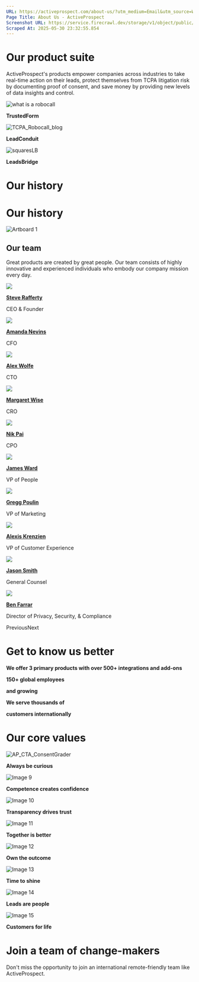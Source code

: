 ```yaml
---
URL: https://activeprospect.com/about-us/?utm_medium=Email&utm_source=Website&utm_campaign=AP-Email-InsideCBM-Mar
Page Title: About Us - ActiveProspect
Screenshot URL: https://service.firecrawl.dev/storage/v1/object/public/media/screenshot-75af8e47-6ac0-41ea-b1d9-0b41043f3255.png
Scraped At: 2025-05-30 23:32:55.854
---
```

# Our product suite

ActiveProspect's products empower companies across industries to take real-time action on their leads, protect themselves from TCPA litigation risk by documenting proof of consent, and save money by providing new levels of data insights and control.

![what is a robocall](https://activeprospect.com/wp-content/uploads/2024/06/squaresTF.png)

**TrustedForm**

![TCPA_Robocall_blog](https://activeprospect.com/wp-content/uploads/2024/06/squaresLC.png)

**LeadConduit**

![squaresLB](https://activeprospect.com/wp-content/uploads/2024/06/squaresLB.png)

**LeadsBridge**

# Our history

# Our history

![Artboard 1](https://activeprospect.com/wp-content/uploads/2024/06/Artboard-1.png)

## Our team

Great products are created by great people. Our team consists of highly innovative and experienced individuals who embody our company mission every day.

![](https://activeprospect.com/wp-content/uploads/2024/06/Team_1.png)

[**Steve Rafferty**](https://www.linkedin.com/in/stevenrafferty/)

CEO & Founder

![](https://activeprospect.com/wp-content/uploads/2024/06/Team_2.png)

[**Amanda Nevins**](https://www.linkedin.com/in/amandanevins/)

CFO

![](https://activeprospect.com/wp-content/uploads/2024/06/Team_3.png)

[**Alex Wolfe**](https://www.linkedin.com/in/alexkwolfe/)

CTO

![](https://activeprospect.com/wp-content/uploads/2024/06/Team_4.png)

[**Margaret Wise**](https://www.linkedin.com/in/mgtwise/)

CRO

![](https://activeprospect.com/wp-content/uploads/2025/01/Team_5.png)

[**Nik Pai**](https://www.linkedin.com/in/nikpai/)

CPO

![](https://activeprospect.com/wp-content/uploads/2024/06/Team_6.png)

[**James Ward**](https://www.linkedin.com/in/james-ward-hr/)

VP of People

![](https://activeprospect.com/wp-content/uploads/2024/06/Team_7.png)

[**Gregg Poulin**](https://www.linkedin.com/in/greggpoulin/)

VP of Marketing

![](https://activeprospect.com/wp-content/uploads/2025/01/Team_11.png)

[**Alexis Krenzien**](https://www.linkedin.com/in/alexis-krenzien-77752848/)

VP of Customer Experience

![](https://activeprospect.com/wp-content/uploads/2024/06/Team_9.png)

[**Jason Smith**](https://www.linkedin.com/in/jjasonsmith1/)

General Counsel

![](https://activeprospect.com/wp-content/uploads/2024/06/Team_10.png)

[**Ben Farrar**](https://www.linkedin.com/in/benfarrar/)

Director of Privacy, Security, & Compliance

PreviousNext

# Get to know us better

**We offer 3 primary products with over 500+ integrations and add-ons**

**150+ global employees**

**and growing**

**We serve thousands of**

**customers internationally**

# Our core values

![AP_CTA_ConsentGrader](https://activeprospect.com/wp-content/uploads/2024/06/Image-8.png)

**Always be curious**

![Image 9](https://activeprospect.com/wp-content/uploads/2024/06/Image-9.png)

**Competence creates confidence**

![Image 10](https://activeprospect.com/wp-content/uploads/2024/06/Image-10.png)

**Transparency drives trust**

![Image 11](https://activeprospect.com/wp-content/uploads/2024/06/Image-11.png)

**Together is better**

![Image 12](https://activeprospect.com/wp-content/uploads/2024/06/Image-12.png)

**Own the outcome**

![Image 13](https://activeprospect.com/wp-content/uploads/2024/06/Image-13.png)

**Time to shine**

![Image 14](https://activeprospect.com/wp-content/uploads/2024/06/Image-14.png)

**Leads are people**

![Image 15](https://activeprospect.com/wp-content/uploads/2024/06/Image-15.png)

**Customers for life**

# Join a team of change-makers

Don't miss the opportunity to join an international remote-friendly team like ActiveProspect.



